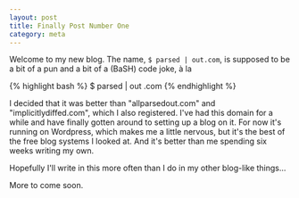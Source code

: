 ```yaml
---
layout: post
title: Finally Post Number One
category: meta
---
```


Welcome to my new blog. The name, `$ parsed | out.com`, is supposed to be a
bit of a pun and a bit of a (BaSH) code joke, &agrave; la

{% highlight bash %}
$  parsed | out
.com
{% endhighlight %}

I decided that it was better than "allparsedout.com" and
"implicitlydiffed.com", which I also registered. I've had this domain for a
while and have finally gotten around to setting up a blog on it. For now it's
running on Wordpress, which makes me a little nervous, but it's the best of
the free blog systems I looked at. And it's better than me spending six weeks
writing my own.

Hopefully I'll write in this more often than I do in my other blog-like
things...

More to come soon.